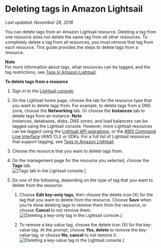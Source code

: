 # Deleting tags in Amazon Lightsail<a name="amazon-lightsail-deleting-tags"></a>

 *Last updated: November 28, 2018* 

You can delete tags from an Amazon Lightsail resource\. Deleting a tag from one resource does not delete the same tag from all other resources\. To completely delete a tag from all resources, you must remove that tag from each resource\. This guide provides the steps to delete tags from a resource\.

**Note**  
For more information about tags, what resources can be tagged, and the tag restrictions, see [Tags in Amazon Lightsail](amazon-lightsail-tags.md)\.

**To delete tags from a resource**

1. Sign in to the [Lightsail console](https://lightsail.aws.amazon.com/)\.

1. On the Lightsail home page, choose the tab for the resource type that you want to delete tags from\. For example, to delete tags from a DNS zone, choose the **Networking** tab\. Or choose the **Instances** tab to delete tags from an instance\.
**Note**  
Instances, databases, disks, DNS zones, and load balancers can be tagged using the Lightsail console\. However, more Lightsail resources can be tagged using the [Lightsail API operations](https://docs.aws.amazon.com/lightsail/2016-11-28/api-reference/Welcome.html), or the [AWS Command Line Interface](https://docs.aws.amazon.com/cli/latest/reference/lightsail/) \(AWS CLI\) or SDKs\. For a full list of Lightsail resources that support tagging, see [Tags in Amazon Lightsail](amazon-lightsail-tags.md)\.

1. Choose the resource that you want to delete tags from\.

1. On the management page for the resource you selected, choose the **Tags** tab\.  
![\[Tags tab in the Lightsail console.\]](https://d9yljz1nd5001.cloudfront.net/en_us/aa4810f664dabff907209ee92babaa14/images/amazon-lightsail-tags-tab.png)

1. Do one of the following, depending on the type of tag that you want to delete from the resource:

   1. Choose **Edit key\-only tags**, then choose the delete icon \(X\) for the tag that you want to delete from the resource\. Choose **Save** when you’re done deleting tags to remove them from the resource, or choose **Cancel** to not remove them\.  
![\[Deleting a key-only tag in the Lightsail console.\]](https://d9yljz1nd5001.cloudfront.net/en_us/aa4810f664dabff907209ee92babaa14/images/amazon-lightsail-delete-key-only-tag.png)

   1. To remove a key\-value tag, choose the delete icon \(X\) for the key\-value tag\. At the prompt, choose **Yes, delete** to remove the key\-value tag, or choose **No, cancel** to not remove it\.  
![\[Deleting a key-value tag in the Lightsail console.\]](https://d9yljz1nd5001.cloudfront.net/en_us/aa4810f664dabff907209ee92babaa14/images/amazon-lightsail-delete-key-value-tag.png)